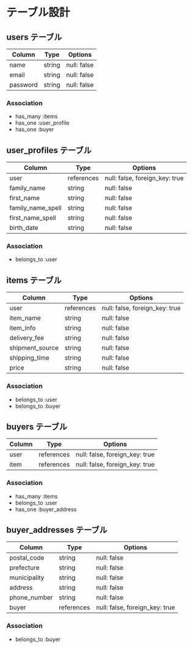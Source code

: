 # テーブル設計

## users テーブル 

| Column   | Type   | Options     |
| -------- | ------ | ----------- |
| name     | string | null: false |
| email    | string | null: false |
| password | string | null: false |

### Association

- has_many :items
- has_one :user_profile
- has_one :buyer

## user_profiles テーブル

| Column            | Type       | Options                        |
| ----------------- | ---------- | ------------------------------ |
| user              | references | null: false, foreign_key: true |
| family_name       | string     | null: false                    |
| first_name        | string     | null: false                    |
| family_name_spell | string     | null: false                    |
| first_name_spell  | string     | null: false                    |
| birth_date        | string     | null: false                    |

### Association

- belongs_to :user

## items テーブル 

| Column          | Type       | Options                        |
| --------------- | ---------- | ------------------------------ |
| user            | references | null: false, foreign_key: true |
| item_name       | string     | null: false                    |
| item_info       | string     | null: false                    |
| delivery_fee    | string     | null: false                    |
| shipment_source | string     | null: false                    |
| shipping_time   | string     | null: false                    |
| price           | string     | null: false                    |


### Association

- belongs_to :user
- belongs_to :buyer

## buyers テーブル 

| Column   | Type       | Options                        |
| -------- | ---------- | ------------------------------ |
| user     | references | null: false, foreign_key: true |
| item     | references | null: false, foreign_key: true |

### Association

- has_many :items
- belongs_to :user
- has_one :buyer_address

## buyer_addresses テーブル 

| Column       | Type       | Options                        |
| ------------ | ---------- | ------------------------------ |
| postal_code  | string     | null: false                    |
| prefecture   | string     | null: false                    |
| municipality | string     | null: false                    |
| address      | string     | null: false                    |
| phone_number | string     | null: false                    |
| buyer        | references | null: false, foreign_key: true |


### Association

- belongs_to :buyer
